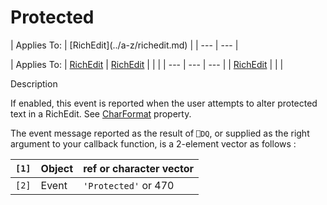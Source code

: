 




<h1 class="heading"><span class="name">Protected</span></h1>
| Applies To: | [RichEdit](../a-z/richedit.md) |
| --- | ---  |

| Applies To: | [RichEdit](../a-z/richedit.md) | [RichEdit](../a-z/richedit.md) |  |  |
| --- | --- | ---  |
| [RichEdit](../a-z/richedit.md) |  |  |


Description


If enabled, this event is reported when the user attempts to alter protected text in a RichEdit. See [CharFormat](../a-z/charformat.md) property.


The event message reported as the result of `⎕DQ`, or supplied as the right argument to your callback function, is a 2-element vector as follows :

| `[1]` | Object | ref or character vector |
| --- | --- | ---  |
| `[2]` | Event | `'Protected'` or 470 |



